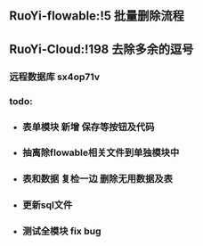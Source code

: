 ## RuoYi-flowable:!5 批量删除流程

## RuoYi-Cloud:!198 去除多余的逗号

### 远程数据库 sx4op71v

### todo:

- ### 表单模块 新增 保存等按钮及代码
- ### 抽离除flowable相关文件到单独模块中
- ### 表和数据 复检一边 删除无用数据及表
- ### 更新sql文件
- ### 测试全模块 fix bug